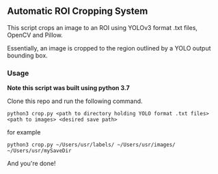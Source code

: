 ## Automatic ROI Cropping System

This script crops an image to an ROI using YOLOv3 format .txt files, OpenCV and Pillow. 

Essentially, an image is cropped to the region outlined by a YOLO output bounding box.

### Usage
**Note this script was built using python 3.7**

Clone this repo and run the following command.

`python3 crop.py <path to directory holding YOLO format .txt files> <path to images> <desired save path>`

for example

`python3 crop.py ~/Users/usr/labels/ ~/Users/usr/images/ ~/Users/usr/mySaveDir`

And you're done!